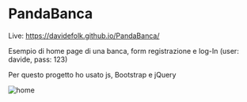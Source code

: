 # PandaBanca
Live: https://davidefolk.github.io/PandaBanca/

Esempio di home page di una banca, form registrazione e log-In (user: davide, pass: 123)

Per questo progetto ho usato js, Bootstrap e jQuery

![home](https://user-images.githubusercontent.com/107867374/200033480-fa899631-477d-4bab-8bc1-89fc755711ab.jpg)

